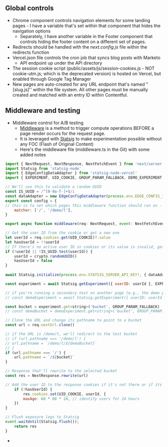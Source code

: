 ## Global controls
- Chrome component controls navigation elements for some landing pages - I have a variable that's set within that component that hides the navigation options
	- Separately, I have another variable in the Footer component that controls hiding the footer content on a different set of pages.
- Redirects should be handled with the *next.config.js* file within the redirects function
- Vercel.json file controls the cron job that syncs blog posts with Marketo
	- API endpoint up under the API directory
- The session cookie script (public/assets/js/session-cookies.js - NOT cookie-utm.js; which is the deprecated version) is hosted on Vercel, but enabled through Google Tag Manager
- New pages are auto-created for any URL endpoint that's named "[slug.js]'' within the file system. All other pages must be manually created and matched with an entry ID within Contentful.

## Middleware and testing
- Middleware control for A/B testing
	- [Middleware](https://vercel.com/docs/concepts/functions/edge-middleware) is a method to trigger compute operations BEFORE a page render occurs for the request page.
	- It is leveraged with [Statsig](https://github.com/vercel/examples/tree/main/edge-middleware/ab-testing-statsig) to make experimentation possible without any FOC (Flash of Original Content)
	- Here's the middleware file (middleware.ts in the Git) with some added notes

```javascript
import { NextRequest, NextResponse, NextFetchEvent } from 'next/server'
import Statsig from 'statsig-node'
import { EdgeConfigDataAdapter } from 'statsig-node-vercel'
import { EXPERIMENT, UID_COOKIE, GROUP_PARAM_FALLBACK, DEMO_EXPERIMENT } from './lib/constants'

// We'll use this to validate a random UUID
const IS_UUID = /^[0-9a-f-]+$/i
const dataAdapter = new EdgeConfigDataAdapter(process.env.EDGE_CONFIG_ITEM_KEY!)
export const config = {
// this is to set which pages this middleware function should run on - this can save some middleware calls on Vercel (we have 1M/month, but are only $0.65/million + config calls at $3/million)
	matcher: ['/', '/demo/l'],
}

export async function middleware(req: NextRequest, event: NextFetchEvent) {

// Get the user ID from the cookie or get a new one
let userId = req.cookies.get(UID_COOKIE)?.value
let hasUserId = !!userId
// If there's no active user ID in cookies or its value is invalid, get a new one
if (!userId || !IS_UUID.test(userId)) {
	userId = crypto.randomUUID()
	hasUserId = false
}
 
await Statsig.initialize(process.env.STATSIG_SERVER_API_KEY!, { dataAdapter })

const experiment = await Statsig.getExperiment({ userID: userId }, EXPERIMENT)

// if you're running a secondary test on another page (e.g., the demo page, you can add an additional variable here for a second experiment)
// const demoExperiment = await Statsig.getExperiment({ userID: userId }, DEMO_EXPERIMENT)

const bucket = experiment.get<string>('bucket', GROUP_PARAM_FALLBACK)
// const demoBucket = demoExperiment.get<string>('bucket', GROUP_PARAM_FALLBACK)

// Clone the URL and change its pathname to point to a bucket
const url = req.nextUrl.clone()

// if the URL is /demo/t, we'll redirect to the test bucket
// if (url.pathname === '/demo/l') {
// url.pathname = `/demo/t/${demoBucket}`
// }
if (url.pathname === '/') {
	url.pathname = `/${bucket}`
}

// Response that'll rewrite to the selected bucket
const res = NextResponse.rewrite(url)

// Add the user ID to the response cookies if it's not there or if its value was invalid
	if (!hasUserId) {
		res.cookies.set(UID_COOKIE, userId, {
		maxAge: 60 * 60 * 24, // identify users for 24 hours
	})
}

// Flush exposure logs to Statsig
event.waitUntil(Statsig.flush());
	return res
}
```

- 